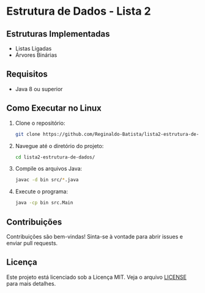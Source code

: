 # Estrutura de Dados - Lista 2

## Estruturas Implementadas

- Listas Ligadas
- Árvores Binárias

## Requisitos

- Java 8 ou superior

## Como Executar no Linux

1. Clone o repositório:
    ```sh
    git clone https://github.com/Reginaldo-Batista/lista2-estrutura-de-dados.git
    ```
2. Navegue até o diretório do projeto:
    ```sh
    cd lista2-estrutura-de-dados/
    ```
3. Compile os arquivos Java:
    ```sh
    javac -d bin src/*.java
    ```
4. Execute o programa:
    ```sh
    java -cp bin src.Main
    ```

## Contribuições

Contribuições são bem-vindas! Sinta-se à vontade para abrir issues e enviar pull requests.

## Licença

Este projeto está licenciado sob a Licença MIT. Veja o arquivo [LICENSE](LICENSE) para mais detalhes.
